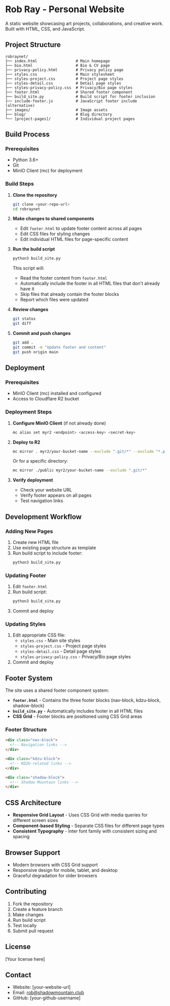 # Rob Ray - Personal Website

A static website showcasing art projects, collaborations, and creative work. Built with HTML, CSS, and JavaScript.

## Project Structure

```
robraynet/
├── index.html                 # Main homepage
├── bio.html                   # Bio & CV page
├── privacy-policy.html        # Privacy policy page
├── styles.css                 # Main stylesheet
├── styles-project.css         # Project page styles
├── styles-detail.css          # Detail page styles
├── styles-privacy-policy.css  # Privacy/Bio page styles
├── footer.html                # Shared footer component
├── build_site.py              # Build script for footer inclusion
├── include-footer.js          # JavaScript footer include (alternative)
├── images/                    # Image assets
├── blog/                      # Blog directory
└── [project-pages]/           # Individual project pages
```

## Build Process

### Prerequisites

- Python 3.6+
- Git
- MinIO Client (mc) for deployment

### Build Steps

1. **Clone the repository**
   ```bash
   git clone <your-repo-url>
   cd robraynet
   ```

2. **Make changes to shared components**
   - Edit `footer.html` to update footer content across all pages
   - Edit CSS files for styling changes
   - Edit individual HTML files for page-specific content

3. **Run the build script**
   ```bash
   python3 build_site.py
   ```
   This script will:
   - Read the footer content from `footer.html`
   - Automatically include the footer in all HTML files that don't already have it
   - Skip files that already contain the footer blocks
   - Report which files were updated

4. **Review changes**
   ```bash
   git status
   git diff
   ```

5. **Commit and push changes**
   ```bash
   git add .
   git commit -m "Update footer and content"
   git push origin main
   ```

## Deployment

### Prerequisites

- MinIO Client (mc) installed and configured
- Access to Cloudflare R2 bucket

### Deployment Steps

1. **Configure MinIO Client** (if not already done)
   ```bash
   mc alias set myr2 <endpoint> <access-key> <secret-key>
   ```

2. **Deploy to R2**
   ```bash
   mc mirror . myr2/your-bucket-name --exclude ".git/*" --exclude "*.pyc" --exclude "__pycache__/*"
   ```

   Or for a specific directory:
   ```bash
   mc mirror ./public myr2/your-bucket-name --exclude ".git/*"
   ```

3. **Verify deployment**
   - Check your website URL
   - Verify footer appears on all pages
   - Test navigation links

## Development Workflow

### Adding New Pages

1. Create new HTML file
2. Use existing page structure as template
3. Run build script to include footer:
   ```bash
   python3 build_site.py
   ```

### Updating Footer

1. Edit `footer.html`
2. Run build script:
   ```bash
   python3 build_site.py
   ```
3. Commit and deploy

### Updating Styles

1. Edit appropriate CSS file:
   - `styles.css` - Main site styles
   - `styles-project.css` - Project page styles
   - `styles-detail.css` - Detail page styles
   - `styles-privacy-policy.css` - Privacy/Bio page styles
2. Commit and deploy

## Footer System

The site uses a shared footer component system:

- **`footer.html`** - Contains the three footer blocks (nav-block, kdzu-block, shadow-block)
- **`build_site.py`** - Automatically includes footer in all HTML files
- **CSS Grid** - Footer blocks are positioned using CSS Grid areas

### Footer Structure

```html
<div class="nav-block">
  <!-- Navigation links -->
</div>

<div class="kdzu-block">
  <!-- KDZU-related links -->
</div>

<div class="shadow-block">
  <!-- Shadow Mountain links -->
</div>
```

## CSS Architecture

- **Responsive Grid Layout** - Uses CSS Grid with media queries for different screen sizes
- **Component-based Styling** - Separate CSS files for different page types
- **Consistent Typography** - Inter font family with consistent sizing and spacing

## Browser Support

- Modern browsers with CSS Grid support
- Responsive design for mobile, tablet, and desktop
- Graceful degradation for older browsers

## Contributing

1. Fork the repository
2. Create a feature branch
3. Make changes
4. Run build script
5. Test locally
6. Submit pull request

## License

[Your license here]

## Contact

- Website: [your-website-url]
- Email: rob@shadowmountain.club
- GitHub: [your-github-username] 